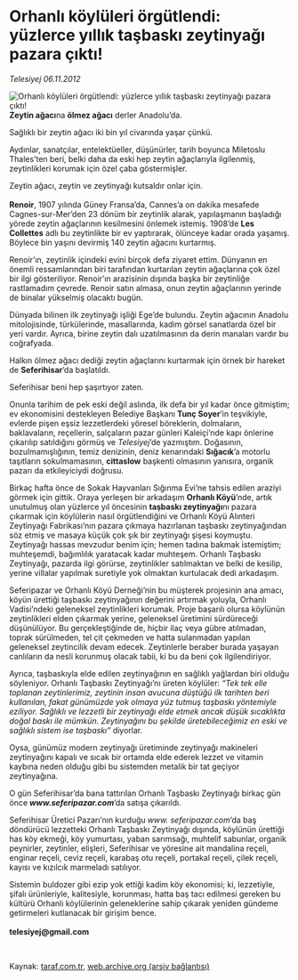 # Orhanlı köylüleri örgütlendi: yüzlerce yıllık taşbaskı zeytinyağı pazara çıktı!

*Telesiyej 06.11.2012*

<div class="yazi"><img align="left" alt="Orhanlı köylüleri örgütlendi: yüzlerce yıllık taşbaskı zeytinyağı pazara çıktı!" border="0" src="http://www.taraf.com.tr/fotoraflar/makaleler/orhanli-koyluleri-orgutlendi-yuzlerce-yillik_736_orijinal.jpg" style="border-right-width:10px; border-color:#FFFFFF"/><p><b>Zeytin ağacı</b>na <b>ölmez ağacı</b> derler Anadolu’da.</p>
<p>Sağlıklı bir zeytin ağacı iki bin yıl civarında yaşar çünkü.</p>
<p>Aydınlar, sanatçılar, entelektüeller, düşünürler, tarih boyunca Miletoslu Thales’ten beri, belki daha da eski hep zeytin ağaçlarıyla ilgilenmiş, zeytinlikleri korumak için özel çaba göstermişler.</p>
<p>Zeytin ağacı, zeytin ve zeytinyağı kutsaldır onlar için.<br/><br/><b>Renoir</b>, 1907 yılında Güney Fransa’da, Cannes’a on dakika mesafede Cagnes-sur-Mer’den 23 dönüm bir zeytinlik alarak, yapılaşmanın başladığı yörede zeytin ağaçlarının kesilmesini önlemek istemiş. 1908’de <b>Les Collettes</b> adlı bu zeytinlikte bir ev yaptırarak, ölünceye kadar orada yaşamış. Böylece bin yaşını devirmiş 140 zeytin ağacını kurtarmış.</p>
<p>Renoir’ın, zeytinlik içindeki evini birçok defa ziyaret ettim. Dünyanın en önemli ressamlarından biri tarafından kurtarılan zeytin ağaçlarına çok özel bir ilgi gösteriliyor. Renoir’ın arazisinin dışında başka bir zeytinliğe rastlamadım çevrede. Renoir satın almasa, onun zeytin ağaçlarının yerinde de binalar yükselmiş olacaktı bugün.</p>
<p>Dünyada bilinen ilk zeytinyağı işliği Ege’de bulundu. Zeytin ağacının Anadolu mitolojisinde, türkülerinde, masallarında, kadim görsel sanatlarda özel bir yeri vardır. Ayrıca, birine zeytin dalı uzatılmasının da derin manaları vardır bu coğrafyada.</p>
<p>Halkın ölmez ağacı dediği zeytin ağaçlarını kurtarmak için örnek bir hareket de <b>Seferihisar</b>’da başlatıldı.</p>
<p>Seferihisar beni hep şaşırtıyor zaten.</p>
<p>Onunla tarihim de pek eski değil aslında, ilk defa bir yıl kadar önce gitmiştim; ev ekonomisini destekleyen Belediye Başkanı <b>Tunç Soyer</b>’in teşvikiyle, evlerde pişen eşsiz lezzetlerdeki yöresel böreklerin, dolmaların, baklavaların, reçellerin, salçaların pazar günleri Kaleiçi’nde kapı önlerine çıkarılıp satıldığını görmüş ve <i>Telesiyej</i>’de yazmıştım. Doğasının, bozulmamışlığının, temiz denizinin, deniz kenarındaki <b>Sığacık</b>’a motorlu taşıtların sokulmamasının, <b>cittaslow</b> başkenti olmasının yanısıra, organik pazarı da etkileyiciydi doğrusu.</p>
<p>Birkaç hafta önce de Sokak Hayvanları Sığınma Evi’ne tahsis edilen araziyi görmek için gittik. Oraya yerleşen bir arkadaşım <b>Orhanlı Köyü</b>’nde, artık unutulmuş olan yüzlerce yıl öncesinin <b>taşbaskı zeytinyağı</b>nı pazara çıkarmak için köylülerin nasıl örgütlendiğini ve Orhanlı Köyü Alınteri Zeytinyağı Fabrikası’nın pazara çıkmaya hazırlanan taşbaskı zeytinyağından söz etmiş ve masaya küçük çok şık bir zeytinyağı şişesi koymuştu. Zeytinyağı hassas mevzudur benim için; hemen tadına bakmak istemiştim; muhteşemdi, bağımlılık yaratacak kadar muhteşem. Orhanlı Taşbaskı Zeytinyağı, pazarda ilgi görürse, zeytinlikler satılmaktan ve belki de kesilip, yerine villalar yapılmak suretiyle yok olmaktan kurtulacak dedi arkadaşım.</p>
<p>Seferipazar ve Orhanlı Köyü Derneği’nin bu müşterek projesinin ana amacı, köyün ürettiği taşbaskı zeytinyağının değerini artırmak yoluyla, Orhanlı Vadisi’ndeki geleneksel zeytinlikleri korumak. Proje başarılı olursa köylünün zeytinlikleri elden çıkarmak yerine, geleneksel üretimini sürdüreceği düşünülüyor. Bu gerçekleştiğinde de, hiçbir ilaç veya gübre atılmadan, toprak sürülmeden, tel çit çekmeden ve hatta sulanmadan yapılan geleneksel zeytincilik devam edecek. Zeytinlerle beraber burada yaşayan canlıların da nesli korunmuş olacak tabii, ki bu da beni çok ilgilendiriyor.</p>
<p>Ayrıca, taşbaskıyla elde edilen zeytinyağının en sağlıklı yağlardan biri olduğu söyleniyor. Orhanlı Taşbaskı Zeytinyağı’nı üreten köylüler: <i>“Tek tek elle toplanan zeytinlerimiz, zeytinin insan avucuna düştüğü ilk tarihten beri kullanılan, fakat günümüzde yok olmaya yüz tutmuş taşbaskı yöntemiyle eziliyor. Sağlıklı ve lezzetli bir zeytinyağı elde etmek ancak düşük sıcaklıkta doğal baskı ile mümkün. Zeytinyağını bu şekilde üretebileceğimiz en eski ve sağlıklı sistem ise taşbaskı”</i> diyorlar.</p>
<p>Oysa, günümüz modern zeytinyağı üretiminde zeytinyağı makineleri zeytinyağını kapalı ve sıcak bir ortamda elde ederek lezzet ve vitamin kaybına neden olduğu gibi bu sistemden metalik bir tat geçiyor zeytinyağına.</p>
<p>O gün Seferihisar’da bana tattırılan Orhanlı Taşbaskı Zeytinyağı birkaç gün önce<b> <i>www.seferipazar.com</i></b>’da satışa çıkarıldı.</p>
<p>Seferihisar Üretici Pazarı’nın kurduğu<b> </b><i>www. seferipazar.com</i>’da baş döndürücü lezzetteki Orhanlı Taşbaskı Zeytinyağı dışında, köylünün ürettiği has köy ekmeği, köy yumurtası, yaban sarımsağı, muhtelif sabunlar, organik peynirler, zeytinler, elişleri, Seferihisar ve yöresine ait mandalina reçeli, enginar reçeli, ceviz reçeli, karabaş otu reçeli, portakal reçeli, çilek reçeli, kayısı ve kızılcık marmeladı satılıyor.</p>
<p>Sistemin buldozer gibi ezip yok ettiği kadim köy ekonomisi; ki, lezzetiyle, şifalı ürünleriyle, kalitesiyle, korunması, hatta baş tacı edilmesi gereken bu kültürü Orhanlı köylülerinin geleneklerine sahip çıkarak yeniden gündeme getirmeleri kutlanacak bir girişim bence.<br/><br/><b>telesiyej@gmail.com</b></p>
<p> </p>
</div>

Kaynak: [taraf.com.tr](http://www.taraf.com.tr/telesiyej/makale-orhanli-koyluleri-orgutlendi-yuzlerce-yillik.htm), [web.archive.org (arşiv bağlantısı)](http://web.archive.org/web/20131107131952/http://www.taraf.com.tr/telesiyej/makale-orhanli-koyluleri-orgutlendi-yuzlerce-yillik.htm)
